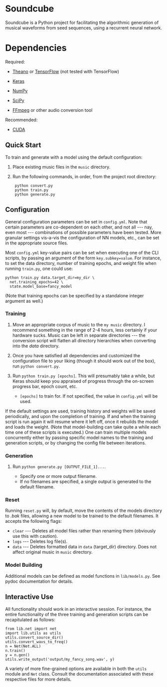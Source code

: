 # Soundcube

Soundcube is a Python project for facilitating the algorithmic generation of musical waveforms from seed sequences, using a recurrent neural network.

# Dependencies

Required:

- [Theano](http://deeplearning.net/software/theano/) or [TensorFlow](https://tensorflow.com/) (not tested with TensorFlow)

- [Keras](http://keras.io/)

- [NumPy](http://www.numpy.org/)

- [SciPy](https://www.scipy.org/)

- [FFmpeg](https://ffmpeg.org/) or other audio conversion tool

Recommended:

- [CUDA](https://developer.nvidia.com/cuda-downloads)

## Quick Start

To train and generate with a model using the default configuration:

  1. Place existing music files in the `music` directory.

  2. Run the following commands, in order, from the project root directory:

          python convert.py
          python train.py
          python generate.py

## Configuration

General configuration parameters can be set in `config.yml`. Note that certain parameters are co-dependent on each other, and not all --- nay, even most --- combinations of possible parameters have been tested. More granular settings vis-a-vis the configuration of NN models, etc., can be set in the appropriate source files.

Most `config.yml` key-value pairs can be set when executing one of the CLI scripts, by passing an argument of the form `key.subkey=value`. For instance, to set the data directory, number of training epochs, and weight file when running `train.py`, one could use:

    python train.py data.target_dir=my_dir \
      net.training_epochs=42 \
      state.model_base=fancy_model

(Note that training epochs can be specified by a standalone integer argument as well.)

### Training

1. Move an appropriate corpus of music to the `my music` directory. I recommend something in the range of 2-4 hours, less certainly if your hardware sucks. Music can be left in separate directories --- the conversion script will flatten all directory hierarchies when converting into the _data_ directory.

2. Once you have satisfied all dependencies and customized the configuration file to your liking (though it should work out of the box), run `python convert.py`.

3. Run `python train.py [epochs]`.  This will presumably take a while, but Keras should keep you appraised of progress through the on-screen progress bar, epoch count, etc.

    - `[epochs]` to train for. If not specified, the value in `config.yml` will be used.

If the default settings are used, training history and weights will be saved periodically, and upon the completion of training. If and when the training script is run again it will resume where it left off, once it rebuilds the model and loads the weight. (Note that model-building can take quite a while each time one of these scripts is executed.) One can train multiple models concurrently either by passing specific model names to the training and generation scripts, or by changing the config file between iterations.

### Generation

1. Run `python generate.py [OUTPUT_FILE_1]...`.

    - Specify one or more output filename.
    - If no filenames are specified, a single output is generated to the default filename.

### Reset

Running `reset.py` will, by default, move the contents of the models directory to _.bak_ files, allowing a new model to be trained to the default filenames. It accepts the following flags:

  - `clear` --- Deletes all model files rather than renaming them (obviously use this with caution).
  - `logs` --- Deletes log file(s).
  - `data` --- Deletes formatted data in `data` (target_dir) directory. Does not affect original music in `music` directory.

### Model Building

Additional models can be defined as model functions in `lib/models.py`. See pydoc documentation for details.

## Interactive Use

All functionality should work in an interactive session. For instance, the entire functionality of the three training and generation scripts can be recapitulated as follows:

    from lib.net import net
    import lib.utils as utils
    utils.convert_source_dir()
    utils.convert_wavs_to_freq()
    n = Net(Net.ALL)
    n.train()
    y = n.gen()
    utils.write_output('output/my_fancy_song.wav', y)

A variety of more fine-grained options are available in both the `utils` module and `Net` class. Consult the documentation associated with these respective files for more details.
